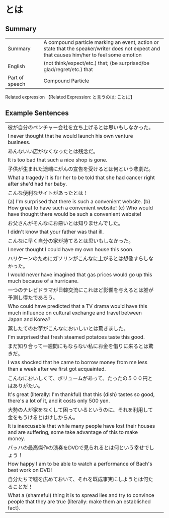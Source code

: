 # とは

## Summary

<table><tr>   <td>Summary<td>   <td>A compound particle marking an event, action or state that the speaker/writer does not expect and that causes him/her to feel some emotion</td><tr><tr>   <td>English<td>   <td>(not think/expect/etc.) that; (be surprised/be glad/regret/etc.) that</td><tr><tr>   <td>Part of speech<td>   <td>Compound Particle</td><tr></table><tr>   <td>Related expression<td>   <td>【Related Expression: と言うのは; ことに】</td><tr></table></table>

## Example Sentences

<table><tr><td>彼が自分のベンチャー会社を立ち上げるとは思いもしなかった。<td><tr><tr><td>I never thought that he would launch his own venture business.<td><tr><tr><td>あんないい店がなくなったとは残念だ。<td><tr><tr><td>It is too bad that such a nice shop is gone.<td><tr><tr><td>子供が生まれた途端にがんの宣告を受けるとは何という悲劇だ。<td><tr><tr><td>What a tragedy it is for her to be told that she had cancer right after she'd had her baby.<td><tr><tr><td>こんな便利なサイトがあったとは！<td><tr><tr><td>(a) I'm surprised that there is such a convenient website. (b) How great to have such a convenient website! (c) Who would have thought there would be such a convenient website!<td><tr><tr><td>お父さんがそんなにお悪いとは知りませんでした。<td><tr><tr><td>I didn't know that your father was that ill.<td><tr><tr><td>こんなに早く自分の家が持てるとは思いもしなかった。<td><tr><tr><td>I never thought I could have my own house this soon.<td><tr><tr><td>ハリケーンのためにガソリンがこんなに上がるとは想像すらしなかった。<td><tr><tr><td>I would never have imagined that gas prices would go up this much because of a hurricane.<td><tr><tr><td>一つのテレビドラマが日韓交流にこれほど影響を与えるとは誰が予測し得たであろう。<td><tr><tr><td>Who could have predicted that a TV drama would have this much inﬂuence on cultural exchange and travel between Japan and Korea?<td><tr><tr><td>蒸したてのお芋がこんなにおいしいとは驚きました。<td><tr><tr><td>I'm surprised that fresh steamed potatoes taste this good.<td><tr><tr><td>まだ知り合って一週間にもならない私にお金を借りに来るとは驚きだ。<td><tr><tr><td>I was shocked that he came to borrow money from me less than a week after we ﬁrst got acquainted.<td><tr><tr><td>こんなにおいしくて、ボリュームがあって、たったの５００円とはありがたい。<td><tr><tr><td>It's great (literally: I'm thankful) that this (dish) tastes so good, there's a lot of it, and it costs only 500 yen.<td><tr><tr><td>大勢の人が家をなくして困っているというのに、それを利用して金をもうけるとはけしからん。<td><tr><tr><td>It is inexcusable that while many people have lost their houses and are suffering, some take advantage of this to make money.<td><tr><tr><td>バッハの最高傑作の演奏をDVDで見られるとは何という幸せでしょう！<td><tr><tr><td>How happy I am to be able to watch a performance of Bach's best work on DVD!<td><tr><tr><td>自分たちで嘘を広めておいて、それを既成事実にしようとは何たることだ！<td><tr><tr><td>What a (shameful) thing it is to spread lies and try to convince people that they are true (literally: make them an established fact).<td><tr></table>

